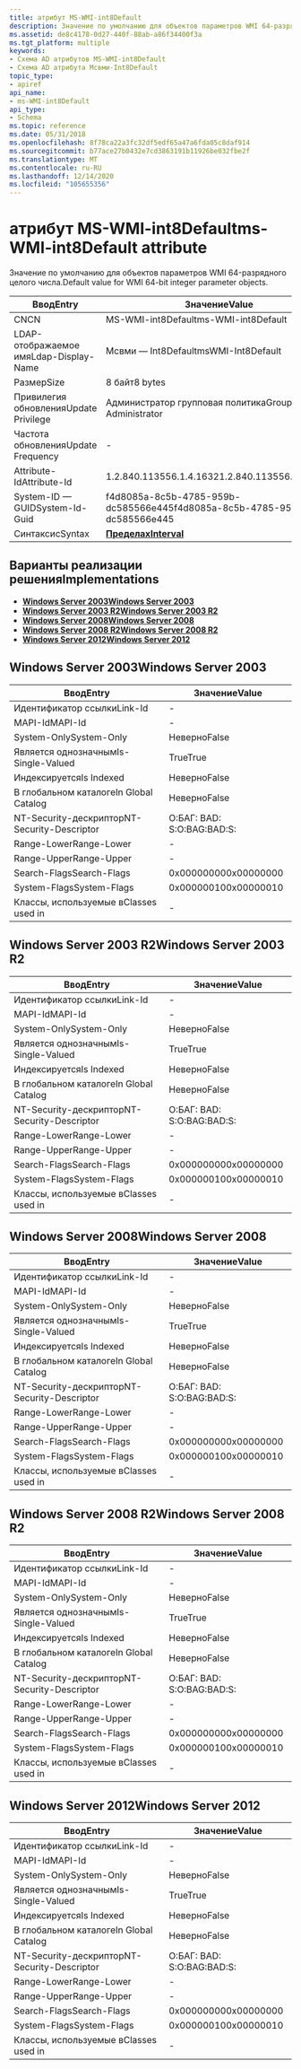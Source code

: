 ```yaml
---
title: атрибут MS-WMI-int8Default
description: Значение по умолчанию для объектов параметров WMI 64-разрядного целого числа.
ms.assetid: de8c4178-0d27-440f-88ab-a86f34400f3a
ms.tgt_platform: multiple
keywords:
- Схема AD атрибутов MS-WMI-int8Default
- Схема AD атрибута Мсвми-Int8Default
topic_type:
- apiref
api_name:
- ms-WMI-int8Default
api_type:
- Schema
ms.topic: reference
ms.date: 05/31/2018
ms.openlocfilehash: 8f78ca22a3fc32df5edf65a47a6fda05c8daf914
ms.sourcegitcommit: b77ace27b0432e7cd3863191b11926be032fbe2f
ms.translationtype: MT
ms.contentlocale: ru-RU
ms.lasthandoff: 12/14/2020
ms.locfileid: "105655356"
---
```

# <a name="ms-wmi-int8default-attribute"></a><span data-ttu-id="1819e-105">атрибут MS-WMI-int8Default</span><span class="sxs-lookup"><span data-stu-id="1819e-105">ms-WMI-int8Default attribute</span></span>

<span data-ttu-id="1819e-106">Значение по умолчанию для объектов параметров WMI 64-разрядного целого числа.</span><span class="sxs-lookup"><span data-stu-id="1819e-106">Default value for WMI 64-bit integer parameter objects.</span></span>



| <span data-ttu-id="1819e-107">Ввод</span><span class="sxs-lookup"><span data-stu-id="1819e-107">Entry</span></span> | <span data-ttu-id="1819e-108">Значение</span><span class="sxs-lookup"><span data-stu-id="1819e-108">Value</span></span> |
|-------------------|--------------------------------------|
| <span data-ttu-id="1819e-109">CN</span><span class="sxs-lookup"><span data-stu-id="1819e-109">CN</span></span>                | <span data-ttu-id="1819e-110">MS-WMI-int8Default</span><span class="sxs-lookup"><span data-stu-id="1819e-110">ms-WMI-int8Default</span></span>                   |
| <span data-ttu-id="1819e-111">LDAP-отображаемое имя</span><span class="sxs-lookup"><span data-stu-id="1819e-111">Ldap-Display-Name</span></span> | <span data-ttu-id="1819e-112">Мсвми — Int8Default</span><span class="sxs-lookup"><span data-stu-id="1819e-112">msWMI-Int8Default</span></span>                    |
| <span data-ttu-id="1819e-113">Размер</span><span class="sxs-lookup"><span data-stu-id="1819e-113">Size</span></span>              | <span data-ttu-id="1819e-114">8 байт</span><span class="sxs-lookup"><span data-stu-id="1819e-114">8 bytes</span></span>                              |
| <span data-ttu-id="1819e-115">Привилегия обновления</span><span class="sxs-lookup"><span data-stu-id="1819e-115">Update Privilege</span></span>  | <span data-ttu-id="1819e-116">Администратор групповая политика</span><span class="sxs-lookup"><span data-stu-id="1819e-116">Group Policy Administrator</span></span>           |
| <span data-ttu-id="1819e-117">Частота обновления</span><span class="sxs-lookup"><span data-stu-id="1819e-117">Update Frequency</span></span>  | \-                                   |
| <span data-ttu-id="1819e-118">Attribute-Id</span><span class="sxs-lookup"><span data-stu-id="1819e-118">Attribute-Id</span></span>      | <span data-ttu-id="1819e-119">1.2.840.113556.1.4.1632</span><span class="sxs-lookup"><span data-stu-id="1819e-119">1.2.840.113556.1.4.1632</span></span>              |
| <span data-ttu-id="1819e-120">System-ID — GUID</span><span class="sxs-lookup"><span data-stu-id="1819e-120">System-Id-Guid</span></span>    | <span data-ttu-id="1819e-121">f4d8085a-8c5b-4785-959b-dc585566e445</span><span class="sxs-lookup"><span data-stu-id="1819e-121">f4d8085a-8c5b-4785-959b-dc585566e445</span></span> |
| <span data-ttu-id="1819e-122">Синтаксис</span><span class="sxs-lookup"><span data-stu-id="1819e-122">Syntax</span></span>            | [<span data-ttu-id="1819e-123">**Пределах**</span><span class="sxs-lookup"><span data-stu-id="1819e-123">**Interval**</span></span>](s-interval.md)       |



## <a name="implementations"></a><span data-ttu-id="1819e-124">Варианты реализации решения</span><span class="sxs-lookup"><span data-stu-id="1819e-124">Implementations</span></span>

-   [<span data-ttu-id="1819e-125">**Windows Server 2003**</span><span class="sxs-lookup"><span data-stu-id="1819e-125">**Windows Server 2003**</span></span>](#windows-server-2003)
-   [<span data-ttu-id="1819e-126">**Windows Server 2003 R2**</span><span class="sxs-lookup"><span data-stu-id="1819e-126">**Windows Server 2003 R2**</span></span>](#windows-server-2003-r2)
-   [<span data-ttu-id="1819e-127">**Windows Server 2008**</span><span class="sxs-lookup"><span data-stu-id="1819e-127">**Windows Server 2008**</span></span>](#windows-server-2008)
-   [<span data-ttu-id="1819e-128">**Windows Server 2008 R2**</span><span class="sxs-lookup"><span data-stu-id="1819e-128">**Windows Server 2008 R2**</span></span>](#windows-server-2008-r2)
-   [<span data-ttu-id="1819e-129">**Windows Server 2012**</span><span class="sxs-lookup"><span data-stu-id="1819e-129">**Windows Server 2012**</span></span>](#windows-server-2012)

## <a name="windows-server-2003"></a><span data-ttu-id="1819e-130">Windows Server 2003</span><span class="sxs-lookup"><span data-stu-id="1819e-130">Windows Server 2003</span></span>



| <span data-ttu-id="1819e-131">Ввод</span><span class="sxs-lookup"><span data-stu-id="1819e-131">Entry</span></span> | <span data-ttu-id="1819e-132">Значение</span><span class="sxs-lookup"><span data-stu-id="1819e-132">Value</span></span> |
|------------------------|--------------|
| <span data-ttu-id="1819e-133">Идентификатор ссылки</span><span class="sxs-lookup"><span data-stu-id="1819e-133">Link-Id</span></span>                | \-           |
| <span data-ttu-id="1819e-134">MAPI-Id</span><span class="sxs-lookup"><span data-stu-id="1819e-134">MAPI-Id</span></span>                | \-           |
| <span data-ttu-id="1819e-135">System-Only</span><span class="sxs-lookup"><span data-stu-id="1819e-135">System-Only</span></span>            | <span data-ttu-id="1819e-136">Неверно</span><span class="sxs-lookup"><span data-stu-id="1819e-136">False</span></span>        |
| <span data-ttu-id="1819e-137">Является однозначным</span><span class="sxs-lookup"><span data-stu-id="1819e-137">Is-Single-Valued</span></span>       | <span data-ttu-id="1819e-138">True</span><span class="sxs-lookup"><span data-stu-id="1819e-138">True</span></span>         |
| <span data-ttu-id="1819e-139">Индексируется</span><span class="sxs-lookup"><span data-stu-id="1819e-139">Is Indexed</span></span>             | <span data-ttu-id="1819e-140">Неверно</span><span class="sxs-lookup"><span data-stu-id="1819e-140">False</span></span>        |
| <span data-ttu-id="1819e-141">В глобальном каталоге</span><span class="sxs-lookup"><span data-stu-id="1819e-141">In Global Catalog</span></span>      | <span data-ttu-id="1819e-142">Неверно</span><span class="sxs-lookup"><span data-stu-id="1819e-142">False</span></span>        |
| <span data-ttu-id="1819e-143">NT-Security-дескриптор</span><span class="sxs-lookup"><span data-stu-id="1819e-143">NT-Security-Descriptor</span></span> | <span data-ttu-id="1819e-144">О:БАГ: BAD: S:</span><span class="sxs-lookup"><span data-stu-id="1819e-144">O:BAG:BAD:S:</span></span> |
| <span data-ttu-id="1819e-145">Range-Lower</span><span class="sxs-lookup"><span data-stu-id="1819e-145">Range-Lower</span></span>            | \-           |
| <span data-ttu-id="1819e-146">Range-Upper</span><span class="sxs-lookup"><span data-stu-id="1819e-146">Range-Upper</span></span>            | \-           |
| <span data-ttu-id="1819e-147">Search-Flags</span><span class="sxs-lookup"><span data-stu-id="1819e-147">Search-Flags</span></span>           | <span data-ttu-id="1819e-148">0x00000000</span><span class="sxs-lookup"><span data-stu-id="1819e-148">0x00000000</span></span>   |
| <span data-ttu-id="1819e-149">System-Flags</span><span class="sxs-lookup"><span data-stu-id="1819e-149">System-Flags</span></span>           | <span data-ttu-id="1819e-150">0x00000010</span><span class="sxs-lookup"><span data-stu-id="1819e-150">0x00000010</span></span>   |
| <span data-ttu-id="1819e-151">Классы, используемые в</span><span class="sxs-lookup"><span data-stu-id="1819e-151">Classes used in</span></span>        | \-           |



## <a name="windows-server-2003-r2"></a><span data-ttu-id="1819e-152">Windows Server 2003 R2</span><span class="sxs-lookup"><span data-stu-id="1819e-152">Windows Server 2003 R2</span></span>



| <span data-ttu-id="1819e-153">Ввод</span><span class="sxs-lookup"><span data-stu-id="1819e-153">Entry</span></span> | <span data-ttu-id="1819e-154">Значение</span><span class="sxs-lookup"><span data-stu-id="1819e-154">Value</span></span> |
|------------------------|--------------|
| <span data-ttu-id="1819e-155">Идентификатор ссылки</span><span class="sxs-lookup"><span data-stu-id="1819e-155">Link-Id</span></span>                | \-           |
| <span data-ttu-id="1819e-156">MAPI-Id</span><span class="sxs-lookup"><span data-stu-id="1819e-156">MAPI-Id</span></span>                | \-           |
| <span data-ttu-id="1819e-157">System-Only</span><span class="sxs-lookup"><span data-stu-id="1819e-157">System-Only</span></span>            | <span data-ttu-id="1819e-158">Неверно</span><span class="sxs-lookup"><span data-stu-id="1819e-158">False</span></span>        |
| <span data-ttu-id="1819e-159">Является однозначным</span><span class="sxs-lookup"><span data-stu-id="1819e-159">Is-Single-Valued</span></span>       | <span data-ttu-id="1819e-160">True</span><span class="sxs-lookup"><span data-stu-id="1819e-160">True</span></span>         |
| <span data-ttu-id="1819e-161">Индексируется</span><span class="sxs-lookup"><span data-stu-id="1819e-161">Is Indexed</span></span>             | <span data-ttu-id="1819e-162">Неверно</span><span class="sxs-lookup"><span data-stu-id="1819e-162">False</span></span>        |
| <span data-ttu-id="1819e-163">В глобальном каталоге</span><span class="sxs-lookup"><span data-stu-id="1819e-163">In Global Catalog</span></span>      | <span data-ttu-id="1819e-164">Неверно</span><span class="sxs-lookup"><span data-stu-id="1819e-164">False</span></span>        |
| <span data-ttu-id="1819e-165">NT-Security-дескриптор</span><span class="sxs-lookup"><span data-stu-id="1819e-165">NT-Security-Descriptor</span></span> | <span data-ttu-id="1819e-166">О:БАГ: BAD: S:</span><span class="sxs-lookup"><span data-stu-id="1819e-166">O:BAG:BAD:S:</span></span> |
| <span data-ttu-id="1819e-167">Range-Lower</span><span class="sxs-lookup"><span data-stu-id="1819e-167">Range-Lower</span></span>            | \-           |
| <span data-ttu-id="1819e-168">Range-Upper</span><span class="sxs-lookup"><span data-stu-id="1819e-168">Range-Upper</span></span>            | \-           |
| <span data-ttu-id="1819e-169">Search-Flags</span><span class="sxs-lookup"><span data-stu-id="1819e-169">Search-Flags</span></span>           | <span data-ttu-id="1819e-170">0x00000000</span><span class="sxs-lookup"><span data-stu-id="1819e-170">0x00000000</span></span>   |
| <span data-ttu-id="1819e-171">System-Flags</span><span class="sxs-lookup"><span data-stu-id="1819e-171">System-Flags</span></span>           | <span data-ttu-id="1819e-172">0x00000010</span><span class="sxs-lookup"><span data-stu-id="1819e-172">0x00000010</span></span>   |
| <span data-ttu-id="1819e-173">Классы, используемые в</span><span class="sxs-lookup"><span data-stu-id="1819e-173">Classes used in</span></span>        | \-           |



## <a name="windows-server-2008"></a><span data-ttu-id="1819e-174">Windows Server 2008</span><span class="sxs-lookup"><span data-stu-id="1819e-174">Windows Server 2008</span></span>



| <span data-ttu-id="1819e-175">Ввод</span><span class="sxs-lookup"><span data-stu-id="1819e-175">Entry</span></span> | <span data-ttu-id="1819e-176">Значение</span><span class="sxs-lookup"><span data-stu-id="1819e-176">Value</span></span> |
|------------------------|--------------|
| <span data-ttu-id="1819e-177">Идентификатор ссылки</span><span class="sxs-lookup"><span data-stu-id="1819e-177">Link-Id</span></span>                | \-           |
| <span data-ttu-id="1819e-178">MAPI-Id</span><span class="sxs-lookup"><span data-stu-id="1819e-178">MAPI-Id</span></span>                | \-           |
| <span data-ttu-id="1819e-179">System-Only</span><span class="sxs-lookup"><span data-stu-id="1819e-179">System-Only</span></span>            | <span data-ttu-id="1819e-180">Неверно</span><span class="sxs-lookup"><span data-stu-id="1819e-180">False</span></span>        |
| <span data-ttu-id="1819e-181">Является однозначным</span><span class="sxs-lookup"><span data-stu-id="1819e-181">Is-Single-Valued</span></span>       | <span data-ttu-id="1819e-182">True</span><span class="sxs-lookup"><span data-stu-id="1819e-182">True</span></span>         |
| <span data-ttu-id="1819e-183">Индексируется</span><span class="sxs-lookup"><span data-stu-id="1819e-183">Is Indexed</span></span>             | <span data-ttu-id="1819e-184">Неверно</span><span class="sxs-lookup"><span data-stu-id="1819e-184">False</span></span>        |
| <span data-ttu-id="1819e-185">В глобальном каталоге</span><span class="sxs-lookup"><span data-stu-id="1819e-185">In Global Catalog</span></span>      | <span data-ttu-id="1819e-186">Неверно</span><span class="sxs-lookup"><span data-stu-id="1819e-186">False</span></span>        |
| <span data-ttu-id="1819e-187">NT-Security-дескриптор</span><span class="sxs-lookup"><span data-stu-id="1819e-187">NT-Security-Descriptor</span></span> | <span data-ttu-id="1819e-188">О:БАГ: BAD: S:</span><span class="sxs-lookup"><span data-stu-id="1819e-188">O:BAG:BAD:S:</span></span> |
| <span data-ttu-id="1819e-189">Range-Lower</span><span class="sxs-lookup"><span data-stu-id="1819e-189">Range-Lower</span></span>            | \-           |
| <span data-ttu-id="1819e-190">Range-Upper</span><span class="sxs-lookup"><span data-stu-id="1819e-190">Range-Upper</span></span>            | \-           |
| <span data-ttu-id="1819e-191">Search-Flags</span><span class="sxs-lookup"><span data-stu-id="1819e-191">Search-Flags</span></span>           | <span data-ttu-id="1819e-192">0x00000000</span><span class="sxs-lookup"><span data-stu-id="1819e-192">0x00000000</span></span>   |
| <span data-ttu-id="1819e-193">System-Flags</span><span class="sxs-lookup"><span data-stu-id="1819e-193">System-Flags</span></span>           | <span data-ttu-id="1819e-194">0x00000010</span><span class="sxs-lookup"><span data-stu-id="1819e-194">0x00000010</span></span>   |
| <span data-ttu-id="1819e-195">Классы, используемые в</span><span class="sxs-lookup"><span data-stu-id="1819e-195">Classes used in</span></span>        | \-           |



## <a name="windows-server-2008-r2"></a><span data-ttu-id="1819e-196">Windows Server 2008 R2</span><span class="sxs-lookup"><span data-stu-id="1819e-196">Windows Server 2008 R2</span></span>



| <span data-ttu-id="1819e-197">Ввод</span><span class="sxs-lookup"><span data-stu-id="1819e-197">Entry</span></span> | <span data-ttu-id="1819e-198">Значение</span><span class="sxs-lookup"><span data-stu-id="1819e-198">Value</span></span> |
|------------------------|--------------|
| <span data-ttu-id="1819e-199">Идентификатор ссылки</span><span class="sxs-lookup"><span data-stu-id="1819e-199">Link-Id</span></span>                | \-           |
| <span data-ttu-id="1819e-200">MAPI-Id</span><span class="sxs-lookup"><span data-stu-id="1819e-200">MAPI-Id</span></span>                | \-           |
| <span data-ttu-id="1819e-201">System-Only</span><span class="sxs-lookup"><span data-stu-id="1819e-201">System-Only</span></span>            | <span data-ttu-id="1819e-202">Неверно</span><span class="sxs-lookup"><span data-stu-id="1819e-202">False</span></span>        |
| <span data-ttu-id="1819e-203">Является однозначным</span><span class="sxs-lookup"><span data-stu-id="1819e-203">Is-Single-Valued</span></span>       | <span data-ttu-id="1819e-204">True</span><span class="sxs-lookup"><span data-stu-id="1819e-204">True</span></span>         |
| <span data-ttu-id="1819e-205">Индексируется</span><span class="sxs-lookup"><span data-stu-id="1819e-205">Is Indexed</span></span>             | <span data-ttu-id="1819e-206">Неверно</span><span class="sxs-lookup"><span data-stu-id="1819e-206">False</span></span>        |
| <span data-ttu-id="1819e-207">В глобальном каталоге</span><span class="sxs-lookup"><span data-stu-id="1819e-207">In Global Catalog</span></span>      | <span data-ttu-id="1819e-208">Неверно</span><span class="sxs-lookup"><span data-stu-id="1819e-208">False</span></span>        |
| <span data-ttu-id="1819e-209">NT-Security-дескриптор</span><span class="sxs-lookup"><span data-stu-id="1819e-209">NT-Security-Descriptor</span></span> | <span data-ttu-id="1819e-210">О:БАГ: BAD: S:</span><span class="sxs-lookup"><span data-stu-id="1819e-210">O:BAG:BAD:S:</span></span> |
| <span data-ttu-id="1819e-211">Range-Lower</span><span class="sxs-lookup"><span data-stu-id="1819e-211">Range-Lower</span></span>            | \-           |
| <span data-ttu-id="1819e-212">Range-Upper</span><span class="sxs-lookup"><span data-stu-id="1819e-212">Range-Upper</span></span>            | \-           |
| <span data-ttu-id="1819e-213">Search-Flags</span><span class="sxs-lookup"><span data-stu-id="1819e-213">Search-Flags</span></span>           | <span data-ttu-id="1819e-214">0x00000000</span><span class="sxs-lookup"><span data-stu-id="1819e-214">0x00000000</span></span>   |
| <span data-ttu-id="1819e-215">System-Flags</span><span class="sxs-lookup"><span data-stu-id="1819e-215">System-Flags</span></span>           | <span data-ttu-id="1819e-216">0x00000010</span><span class="sxs-lookup"><span data-stu-id="1819e-216">0x00000010</span></span>   |
| <span data-ttu-id="1819e-217">Классы, используемые в</span><span class="sxs-lookup"><span data-stu-id="1819e-217">Classes used in</span></span>        | \-           |



## <a name="windows-server-2012"></a><span data-ttu-id="1819e-218">Windows Server 2012</span><span class="sxs-lookup"><span data-stu-id="1819e-218">Windows Server 2012</span></span>



| <span data-ttu-id="1819e-219">Ввод</span><span class="sxs-lookup"><span data-stu-id="1819e-219">Entry</span></span> | <span data-ttu-id="1819e-220">Значение</span><span class="sxs-lookup"><span data-stu-id="1819e-220">Value</span></span> |
|------------------------|--------------|
| <span data-ttu-id="1819e-221">Идентификатор ссылки</span><span class="sxs-lookup"><span data-stu-id="1819e-221">Link-Id</span></span>                | \-           |
| <span data-ttu-id="1819e-222">MAPI-Id</span><span class="sxs-lookup"><span data-stu-id="1819e-222">MAPI-Id</span></span>                | \-           |
| <span data-ttu-id="1819e-223">System-Only</span><span class="sxs-lookup"><span data-stu-id="1819e-223">System-Only</span></span>            | <span data-ttu-id="1819e-224">Неверно</span><span class="sxs-lookup"><span data-stu-id="1819e-224">False</span></span>        |
| <span data-ttu-id="1819e-225">Является однозначным</span><span class="sxs-lookup"><span data-stu-id="1819e-225">Is-Single-Valued</span></span>       | <span data-ttu-id="1819e-226">True</span><span class="sxs-lookup"><span data-stu-id="1819e-226">True</span></span>         |
| <span data-ttu-id="1819e-227">Индексируется</span><span class="sxs-lookup"><span data-stu-id="1819e-227">Is Indexed</span></span>             | <span data-ttu-id="1819e-228">Неверно</span><span class="sxs-lookup"><span data-stu-id="1819e-228">False</span></span>        |
| <span data-ttu-id="1819e-229">В глобальном каталоге</span><span class="sxs-lookup"><span data-stu-id="1819e-229">In Global Catalog</span></span>      | <span data-ttu-id="1819e-230">Неверно</span><span class="sxs-lookup"><span data-stu-id="1819e-230">False</span></span>        |
| <span data-ttu-id="1819e-231">NT-Security-дескриптор</span><span class="sxs-lookup"><span data-stu-id="1819e-231">NT-Security-Descriptor</span></span> | <span data-ttu-id="1819e-232">О:БАГ: BAD: S:</span><span class="sxs-lookup"><span data-stu-id="1819e-232">O:BAG:BAD:S:</span></span> |
| <span data-ttu-id="1819e-233">Range-Lower</span><span class="sxs-lookup"><span data-stu-id="1819e-233">Range-Lower</span></span>            | \-           |
| <span data-ttu-id="1819e-234">Range-Upper</span><span class="sxs-lookup"><span data-stu-id="1819e-234">Range-Upper</span></span>            | \-           |
| <span data-ttu-id="1819e-235">Search-Flags</span><span class="sxs-lookup"><span data-stu-id="1819e-235">Search-Flags</span></span>           | <span data-ttu-id="1819e-236">0x00000000</span><span class="sxs-lookup"><span data-stu-id="1819e-236">0x00000000</span></span>   |
| <span data-ttu-id="1819e-237">System-Flags</span><span class="sxs-lookup"><span data-stu-id="1819e-237">System-Flags</span></span>           | <span data-ttu-id="1819e-238">0x00000010</span><span class="sxs-lookup"><span data-stu-id="1819e-238">0x00000010</span></span>   |
| <span data-ttu-id="1819e-239">Классы, используемые в</span><span class="sxs-lookup"><span data-stu-id="1819e-239">Classes used in</span></span>        | \-           |



 

 




